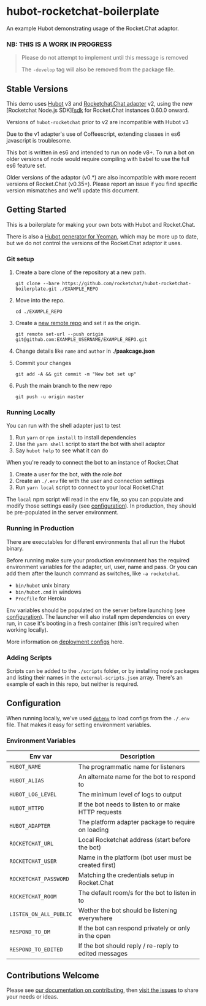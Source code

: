 # hubot-rocketchat-boilerplate
An example Hubot demonstrating usage of the Rocket.Chat adaptor.

### NB: THIS IS A WORK IN PROGRESS

> Please do not attempt to implement until this message is removed
>
> The `-develop` tag will also be removed from the package file.

[hubot]: https://github.com/hubotio/hubot
[hubot-rocketchat]: https://github.com/rocketchat/hubot-rocketchat
[sdk]: https://github.com/rocketchat/Rocket.Chat.js.SDK
[contributing]: https://rocket.chat/docs/contributing/developing/
[issues]: https://github.com/RocketChat/hubot-rocketchat-boilerplate/issues
[generator]: https://github.com/hubotio/generator-hubot
[deployment]: https://hubot.github.com/docs/deploying/
[dotenv]: https://www.npmjs.com/package/dotenv
[newrepo]: https://help.github.com/articles/creating-a-new-repository/

## Stable Versions

This demo uses [Hubot][hubot] v3 and [Rocketchat.Chat adapter][hubot-rocketchat]
v2, using the new [Rocketchat Node.js SDK][[sdk] for Rocket.Chat instances
0.60.0 onward.

Versions of `hubot-rocketchat` prior to v2 are incompatible with Hubot v3

Due to the v1 adapter's use of Coffeescript, extending classes in es6
javascript is troublesome.

This bot is written in es6 and intended to run on node v8+. To run a bot on
older versions of node would require compiling with babel to use the full es6
feature set.

Older versions of the adaptor (v0.*) are also incompatible with more recent
versions of Rocket.Chat (v0.35+). Please report an issue if you find specific 
version mismatches and we'll update this document.

## Getting Started

This is a boilerplate for making your own bots with Hubot and Rocket.Chat.

There is also a [Hubot generator for Yeoman][generator], which may be more up
to date, but we do not control the versions of the Rocket.Chat adaptor it uses.

### Git setup

1. Create a bare clone of the repository at a new path.

    `git clone --bare https://github.com/rocketchat/hubot-rocketchat-boilerplate.git ./EXAMPLE_REPO`

2. Move into the repo.

    `cd ./EXAMPLE_REPO`

3. Create a [new remote repo][newrepo] and set it as the origin.

    `git remote set-url --push origin git@github.com:EXAMPLE_USERNAME/EXAMPLE_REPO.git`

4. Change details like `name` and `author` in **./paakcage.json**

5. Commit your changes

    `git add -A && git commit -m "New bot set up"`

4. Push the main branch to the new repo

    `git push -u origin master`

### Running Locally

You can run with the shell adapter just to test

1. Run `yarn` or `npm install` to install dependencies
2. Use the `yarn shell` script to start the bot with shell adaptor
3. Say `hubot help` to see what it can do

When you're ready to connect the bot to an instance of Rocket.Chat

1. Create a user for the bot, with the role _bot_
2. Create an `./.env` file with the user and connection settings
3. Run `yarn local` script to connect to your local Rocket.Chat

The `local` npm script will read in the env file, so you can populate and modify
those settings easily (see [configuration](#configuration)). In production, they
should be pre-populated in the server environment.

### Running in Production

There are executables for different environments that all run the Hubot binary.

Before running make sure your production environment has the required 
environment variables for the adapter, url, user, name and pass. Or you can add
them after the launch command as switches, like `-a rocketchat`.

- `bin/hubot` unix binary
- `bin/hubot.cmd` in windows
- `Procfile` for Heroku

Env variables should be populated on the server before launching
(see [configuration](#configuration)). The launcher will also install npm
dependencies on every run, in case it's booting in a fresh container (this isn't
required when working locally).

More information on [deployment configs][deployment] here.

### Adding Scripts

Scripts can be added to the `./scripts` folder, or by installing node packages
and listing their names in the `external-scripts.json` array. There's an example
of each in this repo, but neither is required.

## Configuration

When running locally, we've used [`dotenv`][dotenv] to load configs from the
`./.env` file. That makes it easy for setting environment variables.

### Environment Variables

| Env var                | Description                                           |
| ---------------------- | ----------------------------------------------------- |
| `HUBOT_NAME`           | The programmatic name for listeners                   |
| `HUBOT_ALIAS`          | An alternate name for the bot to respond to           |
| `HUBOT_LOG_LEVEL`      | The minimum level of logs to output                   |
| `HUBOT_HTTPD`          | If the bot needs to listen to or make HTTP requests   |
| `HUBOT_ADAPTER`        | The platform adapter package to require on loading    |
| `ROCKETCHAT_URL`       | Local Rocketchat address (start before the bot)       |
| `ROCKETCHAT_USER`      | Name in the platform (bot user must be created first) |
| `ROCKETCHAT_PASSWORD`  | Matching the credentials setup in Rocket.Chat         |
| `ROCKETCHAT_ROOM`      | The default room/s for the bot to listen in to        |
| `LISTEN_ON_ALL_PUBLIC` | Wether the bot should be listening everywhere         |
| `RESPOND_TO_DM`        | If the bot can respond privately or only in the open  |
| `RESPOND_TO_EDITED`    | If the bot should reply / re-reply to edited messages |

## Contributions Welcome

Please see [our documentation on contributing][contributing], then
[visit the issues][issues] to share your needs or ideas.
